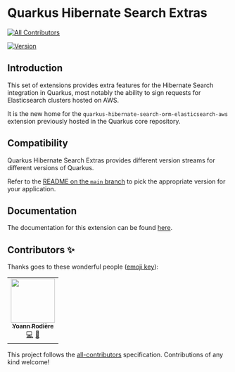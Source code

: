 # Quarkus Hibernate Search Extras
<!-- ALL-CONTRIBUTORS-BADGE:START - Do not remove or modify this section -->
[![All Contributors](https://img.shields.io/badge/all_contributors-1-orange.svg?style=flat-square)](#contributors-)
<!-- ALL-CONTRIBUTORS-BADGE:END -->

[![Version](https://img.shields.io/maven-central/v/io.quarkiverse.hibernatesearchextras/quarkus-hibernate-search-extras-parent?logo=apache-maven&style=flat-square)](https://central.sonatype.com/artifact/io.quarkiverse.hibernatesearchextras/quarkus-hibernate-search-orm-elasticsearch-aws)

## Introduction

This set of extensions provides extra features for the Hibernate Search integration in Quarkus, most notably the ability to sign requests for Elasticsearch clusters hosted on AWS.

It is the new home for the `quarkus-hibernate-search-orm-elasticsearch-aws` extension previously hosted in the Quarkus core repository.

## Compatibility

Quarkus Hibernate Search Extras provides different version streams for different versions of Quarkus.

Refer to the [README on the `main` branch](https://github.com/quarkiverse/quarkus-hibernate-search-extras/tree/main#compatibility)
to pick the appropriate version for your application.

## Documentation

The documentation for this extension can be found [here](https://quarkiverse.github.io/quarkiverse-docs/quarkus-hibernate-search-extras/dev/index.html).

## Contributors ✨

Thanks goes to these wonderful people ([emoji key](https://allcontributors.org/docs/en/emoji-key)):

<!-- ALL-CONTRIBUTORS-LIST:START - Do not remove or modify this section -->
<!-- prettier-ignore-start -->
<!-- markdownlint-disable -->
<table>
  <tr>
    <td align="center"><a href="https://github.com/yrodiere"><img src="https://avatars.githubusercontent.com/u/412878?v=4?s=100" width="100px;" alt=""/><br /><sub><b>Yoann Rodière</b></sub></a><br /><a href="https://github.com/quarkiverse/quarkus-hibernate-search-extras/commits?author=yrodiere" title="Code">💻</a> <a href="#maintenance-yrodiere" title="Maintenance">🚧</a></td>
  </tr>
</table>

<!-- markdownlint-restore -->
<!-- prettier-ignore-end -->

<!-- ALL-CONTRIBUTORS-LIST:END -->

This project follows the [all-contributors](https://github.com/all-contributors/all-contributors) specification. Contributions of any kind welcome!
